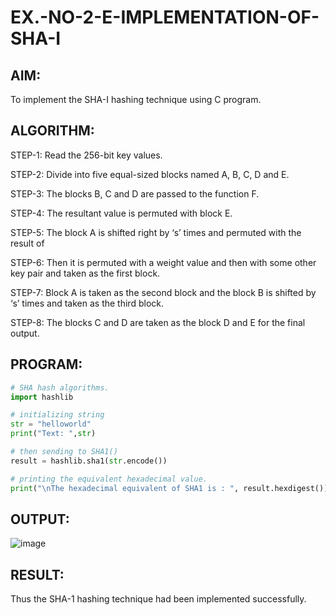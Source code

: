 # EX.-NO-2-E-IMPLEMENTATION-OF-SHA-I

## AIM:
  To implement the SHA-I hashing technique using C program.
  
## ALGORITHM:

  STEP-1: Read the 256-bit key values.
  
  STEP-2: Divide into five equal-sized blocks named A, B, C, D and E.
  
  STEP-3: The blocks B, C and D are passed to the function F.
  
  STEP-4: The resultant value is permuted with block E.
  
  STEP-5: The block A is shifted right by ‘s’ times and permuted with the result of
  
  
  STEP-6: Then it is permuted with a weight value and then with some other key pair and taken as the first block.
  
  STEP-7: Block A is taken as the second block and the block B is shifted by ‘s’ times and taken as the third block.
  
  STEP-8: The blocks C and D are taken as the block D and E for the final output.

## PROGRAM:

```python
# SHA hash algorithms. 
import hashlib 

# initializing string 
str = "helloworld"
print("Text: ",str)

# then sending to SHA1() 
result = hashlib.sha1(str.encode()) 

# printing the equivalent hexadecimal value. 
print("\nThe hexadecimal equivalent of SHA1 is : ", result.hexdigest()) 
```
## OUTPUT:

![image](https://github.com/VELANDHANANJAYAN/EX.-NO-2-E-IMPLEMENTATION-OF-SHA-I/assets/119405038/7d09cfbb-4233-4c5d-be63-de47870705e4)


## RESULT:
  Thus the SHA-1 hashing technique had been implemented successfully.
  
